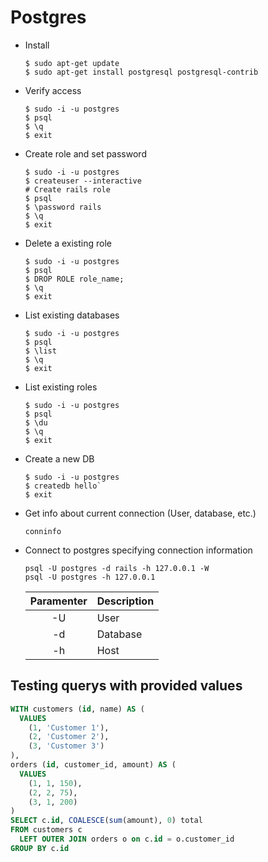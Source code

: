 # Postgres

* Install
  ```
  $ sudo apt-get update
  $ sudo apt-get install postgresql postgresql-contrib
  ```

* Verify access

  ```
  $ sudo -i -u postgres
  $ psql
  $ \q
  $ exit
  ```

* Create role and set password

  ```
  $ sudo -i -u postgres
  $ createuser --interactive
  # Create rails role
  $ psql
  $ \password rails
  $ \q
  $ exit
  ```

* Delete a existing role

  ```
  $ sudo -i -u postgres  
  $ psql
  $ DROP ROLE role_name;
  $ \q
  $ exit
  ```


* List existing databases

  ```
  $ sudo -i -u postgres
  $ psql
  $ \list
  $ \q
  $ exit
  ```

* List existing roles

  ```
  $ sudo -i -u postgres
  $ psql
  $ \du
  $ \q
  $ exit
  ```

* Create a new DB

  ```
  $ sudo -i -u postgres
  $ createdb hello`
  $ exit
  ```


* Get info about current connection (User, database, etc.)

  `conninfo`

* Connect to postgres specifying connection information

  ```
  psql -U postgres -d rails -h 127.0.0.1 -W
  psql -U postgres -h 127.0.0.1
  ```

  | Paramenter  | Description |
  | :---------: | ----------- |
  | -U          | User        |
  | -d          | Database    |
  | -h          | Host        |

## Testing querys with provided values

```sql
WITH customers (id, name) AS (
  VALUES
    (1, 'Customer 1'),
    (2, 'Customer 2'),
    (3, 'Customer 3')
),
orders (id, customer_id, amount) AS (
  VALUES 
    (1, 1, 150),
    (2, 2, 75),
    (3, 1, 200)
)
SELECT c.id, COALESCE(sum(amount), 0) total
FROM customers c
  LEFT OUTER JOIN orders o on c.id = o.customer_id
GROUP BY c.id
```
